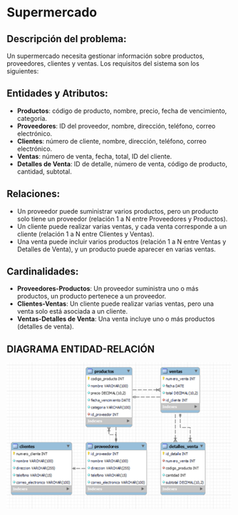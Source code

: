 # Supermercado

## Descripción del problema:
Un supermercado necesita gestionar información sobre productos, proveedores, clientes y ventas. Los requisitos del sistema son los siguientes:

## Entidades y Atributos:
- **Productos**: código de producto, nombre, precio, fecha de vencimiento, categoría.
- **Proveedores**: ID del proveedor, nombre, dirección, teléfono, correo electrónico.
- **Clientes**: número de cliente, nombre, dirección, teléfono, correo electrónico.
- **Ventas**: número de venta, fecha, total, ID del cliente.
- **Detalles de Venta**: ID de detalle, número de venta, código de producto, cantidad, subtotal.

## Relaciones:
- Un proveedor puede suministrar varios productos, pero un producto solo tiene un proveedor (relación 1 a N entre Proveedores y Productos).
- Un cliente puede realizar varias ventas, y cada venta corresponde a un cliente (relación 1 a N entre Clientes y Ventas).
- Una venta puede incluir varios productos (relación 1 a N entre Ventas y Detalles de Venta), y un producto puede aparecer en varias ventas.

## Cardinalidades:
- **Proveedores-Productos**: Un proveedor suministra uno o más productos, un producto pertenece a un proveedor.
- **Clientes-Ventas**: Un cliente puede realizar varias ventas, pero una venta solo está asociada a un cliente.
- **Ventas-Detalles de Venta**: Una venta incluye uno o más productos (detalles de venta).

## DIAGRAMA ENTIDAD-RELACIÓN

![Uso de la db](./consultas/ERD_SUPERMERCADODB.png "ERD Alquiler vehiculos")

